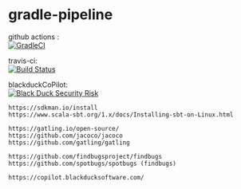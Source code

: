 # gradle-pipeline

github actions :  
[![GradleCI](https://github.com/githubfoam/gradle-pipeline/workflows/GradleCI/badge.svg)](https://github.com/githubfoam/gradle-pipeline/actions?query=workflow%3A%22GradleCI%22+branch%3Agithubactions)   

travis-ci:  
[![Build Status](https://travis-ci.com/githubfoam/gradle-pipeline.svg?branch=githubactions)](https://travis-ci.com/githubfoam/gradle-pipeline)  

blackduckCoPilot:  
[![Black Duck Security Risk](https://copilot.blackducksoftware.com/github/repos/githubfoam/gradle-pipeline/branches/githubactions/badge-risk.svg)](https://copilot.blackducksoftware.com/github/repos/githubfoam/gradle-pipeline/branches/githubactions)  

~~~~
https://sdkman.io/install
https://www.scala-sbt.org/1.x/docs/Installing-sbt-on-Linux.html

https://gatling.io/open-source/
https://github.com/jacoco/jacoco
https://github.com/gatling/gatling

https://github.com/findbugsproject/findbugs
https://github.com/spotbugs/spotbugs (findbugs)

https://copilot.blackducksoftware.com/

~~~~
